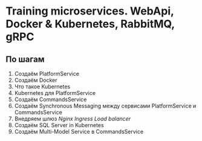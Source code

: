 # Training microservices. WebApi, Docker & Kubernetes, RabbitMQ, gRPC

## По шагам

1. Создаём PlatformService
2. Создаём Docker
3. Что такое Kubernetes
4. Kubernetes для PlatformService
5. Создаём CommandsService
6. Создаём Synchronous Messaging между сервисами PlatformService и CommandsService
7. Внедряем шлюз *Nginx Ingress Load balancer*
8. Создаём SQL Server in Kubernetes
9. Создаём Multi-Model Service в CommandsService

